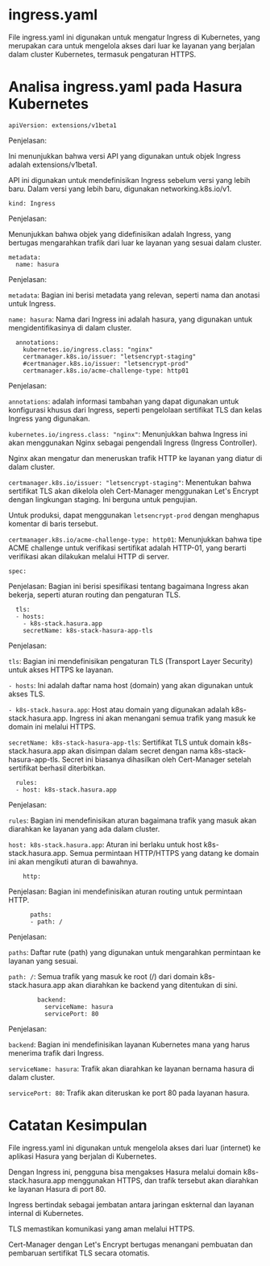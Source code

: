 # ingress.yaml

File ingress.yaml ini digunakan untuk mengatur Ingress di Kubernetes, yang merupakan cara untuk mengelola akses dari luar ke layanan yang berjalan dalam cluster Kubernetes, termasuk pengaturan HTTPS.

# Analisa ingress.yaml pada Hasura Kubernetes

```
apiVersion: extensions/v1beta1
```
Penjelasan:

Ini menunjukkan bahwa versi API yang digunakan untuk objek Ingress adalah extensions/v1beta1. 

API ini digunakan untuk mendefinisikan Ingress sebelum versi yang lebih baru. Dalam versi yang lebih baru, digunakan networking.k8s.io/v1.

```
kind: Ingress
```
Penjelasan:

Menunjukkan bahwa objek yang didefinisikan adalah Ingress, yang bertugas mengarahkan trafik dari luar ke layanan yang sesuai dalam cluster.

```
metadata:
  name: hasura
```
Penjelasan:

`metadata`: Bagian ini berisi metadata yang relevan, seperti nama dan anotasi untuk Ingress.

`name: hasura`:  Nama dari Ingress ini adalah hasura, yang digunakan untuk mengidentifikasinya di dalam cluster.

```
  annotations:
    kubernetes.io/ingress.class: "nginx"    
    certmanager.k8s.io/issuer: "letsencrypt-staging"
    #certmanager.k8s.io/issuer: "letsencrypt-prod"
    certmanager.k8s.io/acme-challenge-type: http01
```
Penjelasan:

`annotations`: adalah informasi tambahan yang dapat digunakan untuk konfigurasi khusus dari Ingress, seperti pengelolaan sertifikat TLS dan kelas Ingress yang digunakan.

`kubernetes.io/ingress.class: "nginx"`: Menunjukkan bahwa Ingress ini akan menggunakan Nginx sebagai pengendali Ingress (Ingress Controller). 

Nginx akan mengatur dan meneruskan trafik HTTP ke layanan yang diatur di dalam cluster.

`certmanager.k8s.io/issuer: "letsencrypt-staging"`: Menentukan bahwa sertifikat TLS akan dikelola oleh Cert-Manager menggunakan Let's Encrypt dengan lingkungan staging. Ini berguna untuk pengujian. 

Untuk produksi, dapat menggunakan `letsencrypt-prod` dengan menghapus komentar di baris tersebut.

`certmanager.k8s.io/acme-challenge-type: http01`: Menunjukkan bahwa tipe ACME challenge untuk verifikasi sertifikat adalah HTTP-01, yang berarti verifikasi akan dilakukan melalui HTTP di server.

```
spec:
```
Penjelasan: Bagian ini berisi spesifikasi tentang bagaimana Ingress akan bekerja, seperti aturan routing dan pengaturan TLS.

```
  tls:
  - hosts:
    - k8s-stack.hasura.app
    secretName: k8s-stack-hasura-app-tls
```
Penjelasan:

`tls`: Bagian ini mendefinisikan pengaturan TLS (Transport Layer Security) untuk akses HTTPS ke layanan.

`- hosts`: Ini adalah daftar nama host (domain) yang akan digunakan untuk akses TLS.

`- k8s-stack.hasura.app`: Host atau domain yang digunakan adalah k8s-stack.hasura.app. Ingress ini akan menangani semua trafik yang masuk ke domain ini melalui HTTPS.

`secretName: k8s-stack-hasura-app-tls`: Sertifikat TLS untuk domain k8s-stack.hasura.app akan disimpan dalam secret dengan nama k8s-stack-hasura-app-tls. Secret ini biasanya dihasilkan oleh Cert-Manager setelah sertifikat berhasil diterbitkan.

```
  rules:
  - host: k8s-stack.hasura.app
```
Penjelasan:

`rules`: Bagian ini mendefinisikan aturan bagaimana trafik yang masuk akan diarahkan ke layanan yang ada dalam cluster.

`host: k8s-stack.hasura.app`: Aturan ini berlaku untuk host k8s-stack.hasura.app. Semua permintaan HTTP/HTTPS yang datang ke domain ini akan mengikuti aturan di bawahnya.

```
    http:
```
Penjelasan: Bagian ini mendefinisikan aturan routing untuk permintaan HTTP.

```
      paths:
      - path: /
```
Penjelasan:

`paths`: Daftar rute (path) yang digunakan untuk mengarahkan permintaan ke layanan yang sesuai.

`path: /`: Semua trafik yang masuk ke root (/) dari domain k8s-stack.hasura.app akan diarahkan ke backend yang ditentukan di sini.

```
        backend:
          serviceName: hasura
          servicePort: 80
```
Penjelasan:

`backend`: Bagian ini mendefinisikan layanan Kubernetes mana yang harus menerima trafik dari Ingress.

`serviceName: hasura`: Trafik akan diarahkan ke layanan bernama hasura di dalam cluster.

`servicePort: 80`: Trafik akan diteruskan ke port 80 pada layanan hasura.

# Catatan Kesimpulan

File ingress.yaml ini digunakan untuk mengelola akses dari luar (internet) ke aplikasi Hasura yang berjalan di Kubernetes. 

Dengan Ingress ini, pengguna bisa mengakses Hasura melalui domain k8s-stack.hasura.app menggunakan HTTPS, dan trafik tersebut akan diarahkan ke layanan Hasura di port 80.

Ingress bertindak sebagai jembatan antara jaringan eskternal dan layanan internal di Kubernetes.

TLS memastikan komunikasi yang aman melalui HTTPS.

Cert-Manager dengan Let's Encrypt bertugas menangani pembuatan dan pembaruan sertifikat TLS secara otomatis.
